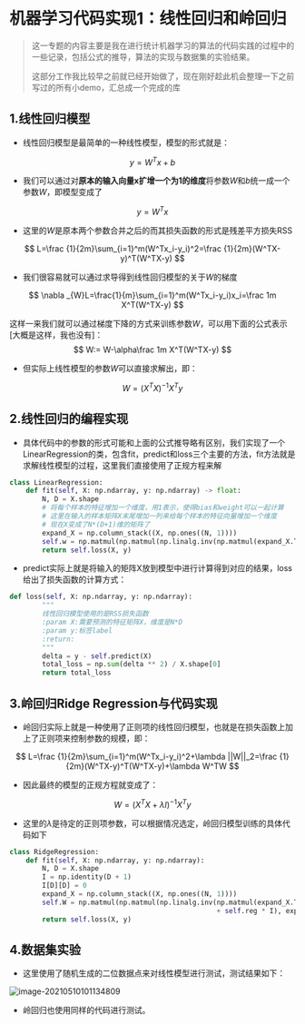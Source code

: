 # 机器学习代码实现1：线性回归和岭回归

> 这一专题的内容主要是我在进行统计机器学习的算法的代码实践的过程中的一些记录，包括公式的推导，算法的实现与数据集的实验结果。
>
> 这部分工作我比较早之前就已经开始做了，现在刚好趁此机会整理一下之前写过的所有小demo，汇总成一个完成的库

## 1.线性回归模型

- 线性回归模型是最简单的一种线性模型，模型的形式就是：

$$
y=W^Tx+b
$$

- 我们可以通过对**原本的输入向量x扩增一个为1的维度**将参数$W$和$b$统一成一个参数$W$，即模型变成了

$$
y=W^{T}x
$$

- 这里的$W$是原本两个参数合并之后的而其损失函数的形式是残差平方损失RSS

$$
L=\frac {1}{2m}\sum_{i=1}^m(W^Tx_i-y_i)^2=\frac {1}{2m}(W^TX-y)^T(W^TX-y)
$$

- 我们很容易就可以通过求导得到线性回归模型的关于$W$的梯度

$$
\nabla _{W}L=\frac{1}{m}\sum_{i=1}^m(W^Tx_i-y_i)x_i=\frac 1m X^T(W^TX-y)
$$

这样一来我们就可以通过梯度下降的方式来训练参数$W$，可以用下面的公式表示[大概是这样，我也没有]：
$$
W:= W-\alpha\frac 1m X^T(W^TX-y)
$$

- 但实际上线性模型的参数$W$可以直接求解出，即：

$$
W=(X^TX)^{-1}X^Ty
$$

## 2.线性回归的编程实现

- 具体代码中的参数的形式可能和上面的公式推导略有区别，我们实现了一个LinearRegression的类，包含fit，predict和loss三个主要的方法，fit方法就是求解线性模型的过程，这里我们直接使用了正规方程来解

```python
class LinearRegression:
    def fit(self, X: np.ndarray, y: np.ndarray) -> float:
        N, D = X.shape
        # 将每个样本的特征增加一个维度，用1表示，使得bias和weight可以一起计算
        # 这里在输入的样本矩阵X末尾增加一列来给每个样本的特征向量增加一个维度
        # 现在X变成了N*(D+1)维的矩阵了
        expand_X = np.column_stack((X, np.ones((N, 1))))
        self.w = np.matmul(np.matmul(np.linalg.inv(np.matmul(expand_X.T, expand_X)), expand_X.T), y)
        return self.loss(X, y)
```

- predict实际上就是将输入的矩阵X放到模型中进行计算得到对应的结果，loss给出了损失函数的计算方式：

```python
def loss(self, X: np.ndarray, y: np.ndarray):
        """
        线性回归模型使用的是RSS损失函数
        :param X:需要预测的特征矩阵X，维度是N*D
        :param y:标签label
        :return:
        """
        delta = y - self.predict(X)
        total_loss = np.sum(delta ** 2) / X.shape[0]
        return total_loss
```

## 3.岭回归Ridge Regression与代码实现

- 岭回归实际上就是一种使用了正则项的线性回归模型，也就是在损失函数上加上了正则项来控制参数的规模，即：

$$
L=\frac {1}{2m}\sum_{i=1}^m(W^Tx_i-y_i)^2+\lambda ||W||_2=\frac {1}{2m}(W^TX-y)^T(W^TX-y)+\lambda W^TW
$$

- 因此最终的模型的正规方程就变成了：

$$
W=(X^TX+\lambda I)^{-1}X^Ty
$$

- 这里的$\lambda$是待定的正则项参数，可以根据情况选定，岭回归模型训练的具体代码如下

```python
class RidgeRegression:
    def fit(self, X: np.ndarray, y: np.ndarray):
        N, D = X.shape
        I = np.identity(D + 1)
        I[D][D] = 0
        expand_X = np.column_stack((X, np.ones((N, 1))))
        self.W = np.matmul(np.matmul(np.linalg.inv(np.matmul(expand_X.T, expand_X) 
                                                   + self.reg * I), expand_X.T), y)
        return self.loss(X, y)
```

## 4.数据集实验

- 这里使用了随机生成的二位数据点来对线性模型进行测试，测试结果如下：

![image-20210510101134809](static/image-20210510101134809.png)

- 岭回归也使用同样的代码进行测试。